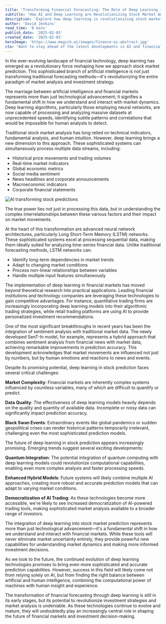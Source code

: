 ```yaml
---
title: 'Transforming Financial Forecasting: The Role of Deep Learning in Stock Price Prediction'
subtitle: 'How AI and Deep Learning are Revolutionizing Stock Market Analysis'
description: 'Explore how deep learning is revolutionizing stock market prediction, transforming traditional forecasting methods with advanced neural networks capable of processing massive datasets and integrating sentiment analysis.'
author: 'David Jenkins'
read_time: '8 mins'
publish_date: '2025-02-03'
created_date: '2025-02-03'
heroImage: 'https://www.magick.ai/images/finance-ai-abstract.jpg'
cta: 'Want to stay ahead of the latest developments in AI and financial technology? Follow us on LinkedIn for regular insights into how deep learning is reshaping the future of investment and market analysis.'
---
```


In the ever-evolving landscape of financial technology, deep learning has emerged as a revolutionary force reshaping how we approach stock market prediction. This sophisticated branch of artificial intelligence is not just transforming traditional forecasting methods—it's revolutionizing the entire paradigm of market analysis and investment strategy.

The marriage between artificial intelligence and financial markets represents more than just technological advancement; it signifies a fundamental shift in how we understand and interact with market dynamics. Deep learning algorithms, particularly those employing neural networks, are now capable of processing and analyzing massive datasets at unprecedented speeds, identifying subtle patterns and correlations that would be impossible for human analysts to detect.

Traditional stock market analysis has long relied on technical indicators, fundamental analysis, and human intuition. However, deep learning brings a new dimension to this approach. These sophisticated systems can simultaneously process multiple data streams, including:

- Historical price movements and trading volumes
- Real-time market indicators
- Global economic metrics
- Social media sentiment
- News headlines and corporate announcements
- Macroeconomic indicators
- Corporate financial statements

![AI transforming stock predictions](https://i.magick.ai/PIXE/1738587216504_magick_img.webp)

The true power lies not just in processing this data, but in understanding the complex interrelationships between these various factors and their impact on market movements.

At the heart of this transformation are advanced neural network architectures, particularly Long Short-Term Memory (LSTM) networks. These sophisticated systems excel at processing sequential data, making them ideally suited for analyzing time-series financial data. Unlike traditional forecasting methods, LSTM networks can:

- Identify long-term dependencies in market trends
- Adapt to changing market conditions
- Process non-linear relationships between variables
- Handle multiple input features simultaneously

The implementation of deep learning in financial markets has moved beyond theoretical research into practical applications. Leading financial institutions and technology companies are leveraging these technologies to gain competitive advantages. For instance, quantitative trading firms are increasingly incorporating deep learning models into their algorithmic trading strategies, while retail trading platforms are using AI to provide personalized investment recommendations.

One of the most significant breakthroughs in recent years has been the integration of sentiment analysis with traditional market data. The newly developed SenT-In model, for example, represents a hybrid approach that combines sentiment analysis from financial news with market data, achieving remarkable improvements in prediction accuracy. This development acknowledges that market movements are influenced not just by numbers, but by human emotions and reactions to news and events.

Despite its promising potential, deep learning in stock prediction faces several critical challenges:

**Market Complexity**: Financial markets are inherently complex systems influenced by countless variables, many of which are difficult to quantify or predict.

**Data Quality**: The effectiveness of deep learning models heavily depends on the quality and quantity of available data. Incomplete or noisy data can significantly impact prediction accuracy.

**Black Swan Events**: Extraordinary events like global pandemics or sudden geopolitical crises can render historical patterns temporarily irrelevant, challenging even the most sophisticated prediction models.

The future of deep learning in stock prediction appears increasingly promising. Emerging trends suggest several exciting developments:

**Quantum Integration**: The potential integration of quantum computing with deep learning models could revolutionize computational capabilities, enabling even more complex analysis and faster processing speeds.

**Enhanced Hybrid Models**: Future systems will likely combine multiple AI approaches, creating more robust and accurate prediction models that can adapt to varying market conditions.

**Democratization of AI Trading**: As these technologies become more accessible, we're likely to see increased democratization of AI-powered trading tools, making sophisticated market analysis available to a broader range of investors.

The integration of deep learning into stock market prediction represents more than just technological advancement—it's a fundamental shift in how we understand and interact with financial markets. While these tools will never eliminate market uncertainty entirely, they provide powerful new capabilities for understanding market dynamics and making more informed investment decisions.

As we look to the future, the continued evolution of deep learning technologies promises to bring even more sophisticated and accurate prediction capabilities. However, success in this field will likely come not from relying solely on AI, but from finding the right balance between artificial and human intelligence, combining the computational power of machines with human insight and experience.

The transformation of financial forecasting through deep learning is still in its early stages, but its potential to revolutionize investment strategies and market analysis is undeniable. As these technologies continue to evolve and mature, they will undoubtedly play an increasingly central role in shaping the future of financial markets and investment decision-making.